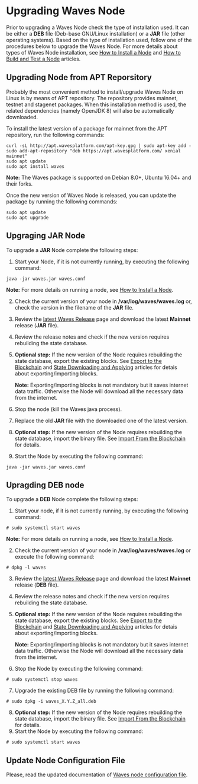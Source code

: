 # Upgrading Waves Node

Prior to upgrading a Waves Node check the type of installation used. It can be either a **DEB** file (Deb-base GNU/Linux installation) or a **JAR** file (other operating systems). Based on the type of installation used, follow one of the procedures below to upgrade the Waves Node. For more details about types of Waves Node installation, see [How to Install a Node](/waves-node/how-to-install-a-node/how-to-install-a-node.md) and [How to Build and Test a Node](/waves-node/how-to-build-and-test-a-node.md) articles.

## Upgrading Node from APT Reporsitory

Probably the most convenient method to install/upgrade Waves Node on Linux is by means of APT repository. The repository provides mainnet, testnet and stagenet packages.
When this installation method is used, the related dependencies (namely OpenJDK 8) will also be automatically downloaded.

To install the latest version of a package for mainnet from the APT repository, run the following commands: 
```
curl -sL http://apt.wavesplatform.com/apt-key.gpg | sudo apt-key add -
sudo add-apt-repository "deb https://apt.wavesplatform.com/ xenial mainnet"
sudo apt update
sudo apt install waves
```
**Note:** The Waves package is supported on Debian 8.0+, Ubuntu 16.04+ and their forks.

Once the new version of Waves Node is released, you can update the package by running the following commands: 

```
sudo apt update
sudo apt upgrade
```


## Upgraging JAR Node 

To upgrade a **JAR** Node complete the following steps:

1. Start your Node, if it is not currently running, by executing the following command: 
```
java -jar waves.jar waves.conf
```
**Note:** For more details on running a node, see [How to Install a Node](/waves-node/how-to-install-a-node/how-to-install-a-node.md).

2. Check the current version of your node in **/var/log/waves/waves.log** or, check the version in the filename of the **JAR** file.
3. Review the [latest Waves Release](https://github.com/wavesplatform/Waves/releases) page and download the latest **Mainnet** release (**JAR** file).
4. Review the release notes and check if the new version requires rebuilding the state database.
5. **Optional step:** If the new version of the Node requires rebuilding the state database, export the existing blocks.
See [Export to the Blockchain]( /waves-node/options-for-getting-actual-blockchain/export-and-import-from-the-blockchain.md) and [State Downloading and Applying](/waves-node/options-for-getting-actual-blockchain/state-downloading-and-applying.md) articles for detais about exporting/importing blocks.
     
   **Note:** Exporting/importing blocks is not mandatory but it saves internet data traffic. Otherwise the Node will download all the necessary data from the internet.

6. Stop the node (kill the Waves java process).

7. Replace the old **JAR** file with the downloaded one of the latest version.

8. **Optional step:** If the new version of the Node requires rebuilding the state database, import the binary file. See [Import From the Blockchain](/waves-node/options-for-getting-actual-blockchain/import-from-the-blockchain.md) for details.
9. Start the Node by executing the following command:
```
java -jar waves.jar waves.conf
```
## Upragding DEB node

To upgrade a **DEB** Node complete the following steps:

1. Start your node, if it is not currently running, by executing the following command: 
```
# sudo systemctl start waves
```
**Note:** For more details on running a node, see [How to Install a Node](/waves-node/how-to-install-a-node/how-to-install-a-node.md).

2. Check the current version of your node in **/var/log/waves/waves.log** or execute the following command:
```
# dpkg -l waves
```
3. Review the [latest Waves Release](https://github.com/wavesplatform/Waves/releases) page and download the latest **Mainnet** release (**DEB** file).
4. Review the release notes and check if the new version requires rebuilding the state database.
5. **Optional step:** If the new version of the Node requires rebuilding the state database, export the existing blocks.
See [Export to the Blockchain](/waves-node/options-for-getting-actual-blockchain/export-and-import-from-the-blockchain.md) and [State Downloading and Applying](/waves-node/options-for-getting-actual-blockchain/state-downloading-and-applying.md) articles for detais about exporting/importing blocks.
     
   **Note:** Exporting/importing blocks is not mandatory but it saves internet data traffic. Otherwise the Node will download all the necessary data from the internet.
6. Stop the Node by executing the following command:
```
# sudo systemctl stop waves
```
7. Upgrade the existing DEB file by running the following command: 

```
# sudo dpkg -i waves_X.Y.Z_all.deb
```
8. **Optional step:** If the new version of the Node requires rebuilding the state database, import the binary file. See [Import From the Blockchain](/waves-node/options-for-getting-actual-blockchain/import-from-the-blockchain.md) for details.
9. Start the Node by executing the following command:
```
# sudo systemctl start waves
```

## Update Node Configuration File

Please, read the updated documentation of [Waves node configuration file](/waves-node/node-configuration.md).



